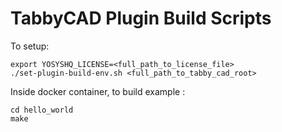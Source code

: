 # TabbyCAD Plugin Build Scripts

To setup:

```
export YOSYSHQ_LICENSE=<full_path_to_license_file>
./set-plugin-build-env.sh <full_path_to_tabby_cad_root>
```

Inside docker container, to build example :

```
cd hello_world
make
```
